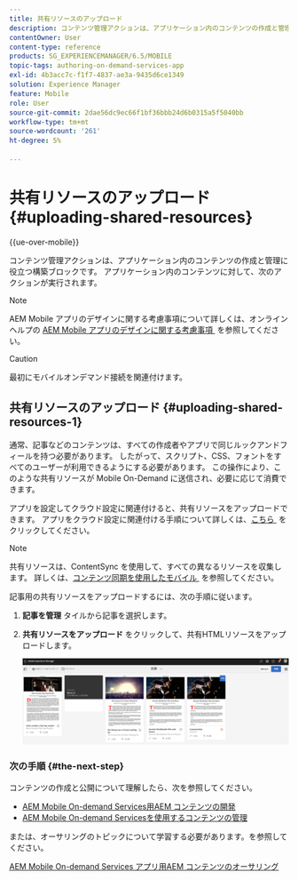 ```yaml
---
title: 共有リソースのアップロード
description: コンテンツ管理アクションは、アプリケーション内のコンテンツの作成と管理に役立つ構築ブロックです。 このページでは、共有リソースのアップロードについて説明します。
contentOwner: User
content-type: reference
products: SG_EXPERIENCEMANAGER/6.5/MOBILE
topic-tags: authoring-on-demand-services-app
exl-id: 4b3acc7c-f1f7-4837-ae3a-9435d6ce1349
solution: Experience Manager
feature: Mobile
role: User
source-git-commit: 2dae56dc9ec66f1bf36bbb24d6b0315a5f5040bb
workflow-type: tm+mt
source-wordcount: '261'
ht-degree: 5%

---
```


# 共有リソースのアップロード {#uploading-shared-resources}

{{ue-over-mobile}}

コンテンツ管理アクションは、アプリケーション内のコンテンツの作成と管理に役立つ構築ブロックです。 アプリケーション内のコンテンツに対して、次のアクションが実行されます。

>[!NOTE]
>
>AEM Mobile アプリのデザインに関する考慮事項について詳しくは、オンラインヘルプの [AEM Mobile アプリのデザインに関する考慮事項 &#x200B;](https://helpx.adobe.com/jp/digital-publishing-solution/help/design-app.html) を参照してください。

>[!CAUTION]
>
>最初にモバイルオンデマンド接続を関連付けます。

## 共有リソースのアップロード {#uploading-shared-resources-1}

通常、記事などのコンテンツは、すべての作成者やアプリで同じルックアンドフィールを持つ必要があります。 したがって、スクリプト、CSS、フォントをすべてのユーザーが利用できるようにする必要があります。 この操作により、このような共有リソースが Mobile On-Demand に送信され、必要に応じて消費できます。

アプリを設定してクラウド設定に関連付けると、共有リソースをアップロードできます。 アプリをクラウド設定に関連付ける手順について詳しくは、[&#x200B; こちら &#x200B;](/help/mobile/mobile-apps-ondemand-application-create-configure-action.md) をクリックしてください。

>[!NOTE]
>
>共有リソースは、ContentSync を使用して、すべての異なるリソースを収集します。 詳しくは、[&#x200B; コンテンツ同期を使用したモバイル &#x200B;](/help/mobile/mobile-ondemand-contentsync.md) を参照してください。

記事用の共有リソースをアップロードするには、次の手順に従います。

1. **記事を管理** タイルから記事を選択します。
1. **共有リソースをアップロード** をクリックして、共有HTMLリソースをアップロードします。

   ![chlimage_1-133](assets/chlimage_1-133.png)

### 次の手順 {#the-next-step}

コンテンツの作成と公開について理解したら、次を参照してください。

* [AEM Mobile On-demand Services用AEM コンテンツの開発](/help/mobile/aem-mobile-on-demand.md)
* [AEM Mobile On-demand Servicesを使用するコンテンツの管理](/help/mobile/aem-mobile.md)

または、オーサリングのトピックについて学習する必要があります。を参照してください。

[AEM Mobile On-demand Services アプリ用AEM コンテンツのオーサリング](/help/mobile/mobile-apps-ondemand.md)
